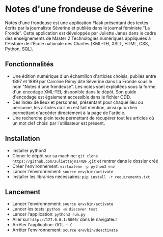 # Notes d'une frondeuse de Séverine
Notes d'une frondeuse est une application Flask présentant des textes écrits par la journaliste Séverine et publiés dans le journal féministe "La Fronde". Cette application est développée par Juliette Janes dans le cadre des enseignements de Master 2 Technologies numériques appliquées à l'Histoire de l'École nationale des Chartes (XML-TEI, XSLT, HTML, CSS, Python, SQL).

## Fonctionnalités
  - Une édition numérique d'un échantillon d'articles choisis, publiés entre 1897 et 1899 par Caroline Rémy dite Séverine dans La Fronde sous le nom "Notes d'une frondeuse". Les notes sont exploitées sous la forme d'un encodage XML-TEI, disponible dans le dépôt. Son guide d'encodage est également accessible dans le fichier ODD.
  - Des index de lieux et personnes, présentant pour chaque lieu ou personne, les articles où il en est fait mention, ainsi qu'un lien permettant d'accéder directement à la page de l'article.
  - Une recherche plein texte permettant de récupérer tout les articles où un mot clef choisi par l'utilisateur est présent.

## Installation
  - Installer python3
  - Cloner le dépôt sur sa machine: ```git clone https://github.com/Juliettejns/NDF.git``` et rentrer dans le dossier créé
  - Créer l'environnement: ```virtualenv -p python3 env```
  - Lancer l'environnement: ```source env/bin/activate```
  - Installer les librairies nécessaires: ```pip install -r requirements.txt```

## Lancement
  - Lancer l'environnement: ```source env/bin/activate```
  - Lancer les tests: ```python -m discover test```
  - Lancer l'application: ```python3 run.py```
  - Aller sur ```http://127.0.0.1:5000/``` dans le navigateur
  - Arrêter l'application: ```CRTL + C```
  - Arrêter l'environnement: ```source env/bin/deactivate```
